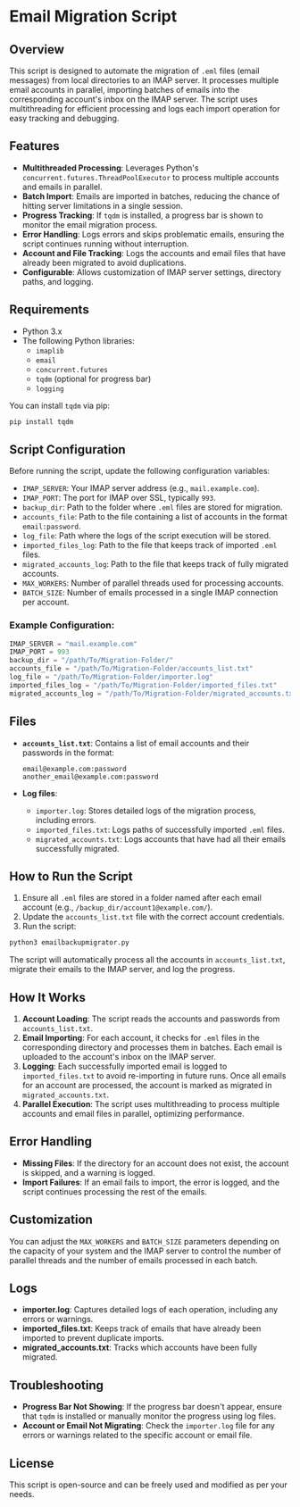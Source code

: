 # Email Migration Script

## Overview

This script is designed to automate the migration of `.eml` files (email messages) from local directories to an IMAP server. It processes multiple email accounts in parallel, importing batches of emails into the corresponding account's inbox on the IMAP server. The script uses multithreading for efficient processing and logs each import operation for easy tracking and debugging.

## Features

- **Multithreaded Processing**: Leverages Python's `concurrent.futures.ThreadPoolExecutor` to process multiple accounts and emails in parallel.
- **Batch Import**: Emails are imported in batches, reducing the chance of hitting server limitations in a single session.
- **Progress Tracking**: If `tqdm` is installed, a progress bar is shown to monitor the email migration process.
- **Error Handling**: Logs errors and skips problematic emails, ensuring the script continues running without interruption.
- **Account and File Tracking**: Logs the accounts and email files that have already been migrated to avoid duplications.
- **Configurable**: Allows customization of IMAP server settings, directory paths, and logging.

## Requirements

- Python 3.x
- The following Python libraries:
  - `imaplib`
  - `email`
  - `concurrent.futures`
  - `tqdm` (optional for progress bar)
  - `logging`
  
You can install `tqdm` via pip:

```bash
pip install tqdm
```

## Script Configuration

Before running the script, update the following configuration variables:

- `IMAP_SERVER`: Your IMAP server address (e.g., `mail.example.com`).
- `IMAP_PORT`: The port for IMAP over SSL, typically `993`.
- `backup_dir`: Path to the folder where `.eml` files are stored for migration.
- `accounts_file`: Path to the file containing a list of accounts in the format `email:password`.
- `log_file`: Path where the logs of the script execution will be stored.
- `imported_files_log`: Path to the file that keeps track of imported `.eml` files.
- `migrated_accounts_log`: Path to the file that keeps track of fully migrated accounts.
- `MAX_WORKERS`: Number of parallel threads used for processing accounts.
- `BATCH_SIZE`: Number of emails processed in a single IMAP connection per account.

### Example Configuration:
```python
IMAP_SERVER = "mail.example.com"
IMAP_PORT = 993
backup_dir = "/path/To/Migration-Folder/"
accounts_file = "/path/To/Migration-Folder/accounts_list.txt"
log_file = "/path/To/Migration-Folder/importer.log"
imported_files_log = "/path/To/Migration-Folder/imported_files.txt"
migrated_accounts_log = "/path/To/Migration-Folder/migrated_accounts.txt"
```

## Files

- **`accounts_list.txt`**: Contains a list of email accounts and their passwords in the format:
  ```
  email@example.com:password
  another_email@example.com:password
  ```

- **Log files**:
  - `importer.log`: Stores detailed logs of the migration process, including errors.
  - `imported_files.txt`: Logs paths of successfully imported `.eml` files.
  - `migrated_accounts.txt`: Logs accounts that have had all their emails successfully migrated.

## How to Run the Script

1. Ensure all `.eml` files are stored in a folder named after each email account (e.g., `/backup_dir/account1@example.com/`).
2. Update the `accounts_list.txt` file with the correct account credentials.
3. Run the script:

```bash
python3 emailbackupmigrator.py
```

The script will automatically process all the accounts in `accounts_list.txt`, migrate their emails to the IMAP server, and log the progress.

## How It Works

1. **Account Loading**: The script reads the accounts and passwords from `accounts_list.txt`.
2. **Email Importing**: For each account, it checks for `.eml` files in the corresponding directory and processes them in batches. Each email is uploaded to the account's inbox on the IMAP server.
3. **Logging**: Each successfully imported email is logged to `imported_files.txt` to avoid re-importing in future runs. Once all emails for an account are processed, the account is marked as migrated in `migrated_accounts.txt`.
4. **Parallel Execution**: The script uses multithreading to process multiple accounts and email files in parallel, optimizing performance.

## Error Handling

- **Missing Files**: If the directory for an account does not exist, the account is skipped, and a warning is logged.
- **Import Failures**: If an email fails to import, the error is logged, and the script continues processing the rest of the emails.
  
## Customization

You can adjust the `MAX_WORKERS` and `BATCH_SIZE` parameters depending on the capacity of your system and the IMAP server to control the number of parallel threads and the number of emails processed in each batch.

## Logs

- **importer.log**: Captures detailed logs of each operation, including any errors or warnings.
- **imported_files.txt**: Keeps track of emails that have already been imported to prevent duplicate imports.
- **migrated_accounts.txt**: Tracks which accounts have been fully migrated.

## Troubleshooting

- **Progress Bar Not Showing**: If the progress bar doesn't appear, ensure that `tqdm` is installed or manually monitor the progress using log files.
- **Account or Email Not Migrating**: Check the `importer.log` file for any errors or warnings related to the specific account or email file.

## License

This script is open-source and can be freely used and modified as per your needs.
